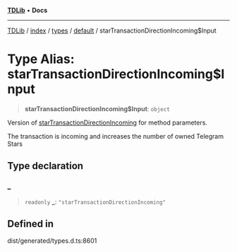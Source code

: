 [**TDLib**](../../../../../../README.md) • **Docs**

***

[TDLib](../../../../../../modules.md) / [index](../../../../../README.md) / [types](../../../README.md) / [default](../README.md) / starTransactionDirectionIncoming$Input

# Type Alias: starTransactionDirectionIncoming$Input

> **starTransactionDirectionIncoming$Input**: `object`

Version of [starTransactionDirectionIncoming](starTransactionDirectionIncoming.md) for method parameters.

The transaction is incoming and increases the number of owned Telegram Stars

## Type declaration

### \_

> `readonly` **\_**: `"starTransactionDirectionIncoming"`

## Defined in

dist/generated/types.d.ts:8601
